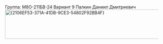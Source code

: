 Группа: М8О-211БВ-24
Вариант 9
Палкин Даниил Дмитриевич
<img width="964" height="97" alt="{2106EF53-371A-41DB-9CE3-54802F92BB4F}" src="https://github.com/user-attachments/assets/c08333ea-f023-4e2b-9459-39fafe09c7aa" />
